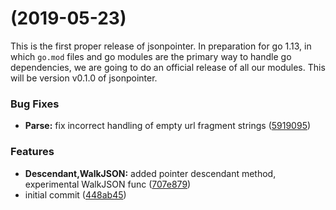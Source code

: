 #  (2019-05-23)

This is the first proper release of jsonpointer. In preparation for go 1.13, in which `go.mod` files and go modules are the primary way to handle go dependencies, we are going to do an official release of all our modules. This will be version v0.1.0 of jsonpointer.

### Bug Fixes

* **Parse:** fix incorrect handling of empty url fragment strings ([5919095](https://github.com/qri-io/jsonpointer/commit/5919095))


### Features

* **Descendant,WalkJSON:** added pointer descendant method, experimental WalkJSON func ([707e879](https://github.com/qri-io/jsonpointer/commit/707e879))
* initial commit ([448ab45](https://github.com/qri-io/jsonpointer/commit/448ab45))



